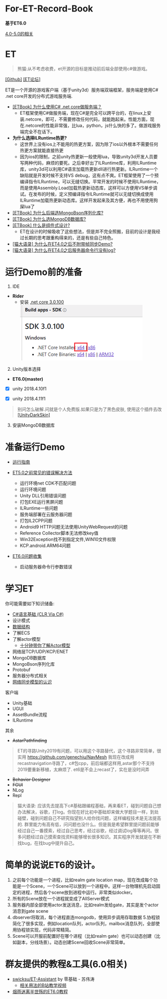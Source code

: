 # For-ET-Record-Book

**基于ET6.0**

[4.0-5.0的相关](https://bbs.honorworkroom.com/forum.php?mod=viewthread&tid=210&extra=page%3D1)

# ET

> 熊猫:从不考虑收费，et开源的目标是推动前后端全部使用c#做游戏。

[[Github]](https://github.com/egametang/ET)
[[ET论坛]](https://bbs.honorworkroom.com/forum.php)

ET是一个开源的游戏客户端（基于unity3d）服务端双端框架，服务端是使用C# .net core开发的分布式游戏服务端.


- [[ETBook] 为什么使用C# .net core做服务端？](https://github.com/egametang/ET/blob/master/Book/1.2%E4%B8%BA%E4%BB%80%E4%B9%88%E4%BD%BF%E7%94%A8.net%20core.md)
  - ET框架使用C#做服务端，现在C#是完全可以跨平台的，在linux上安装.netcore，即可，不需要修改任何代码，就能跑起来。性能方面，现在.netcore的性能非常强，比lua，python，js什么快的多了。做游戏服务端完全不在话下。
- **为什么选择ILRuntime热更?**
  - 这世界上没有ios上不能用的热更方案，因为除了ios以外根本不需要任何热更方案就能直接热更
  - 因为ios的限制，之前unity热更新一般使用lua，导致unity3d开发人员要写两种代码，麻烦的要死。之后幸好出了ILRuntime库，利用ILRuntime库，unity3d可以利用C#语言加载热更新dll进行热更新。ILRuntime一个缺陷就是开发时候不支持VS debug，这有点不爽。ET框架使用了一个预编译指令ILRuntime，可以无缝切换。平常开发的时候不使用ILRuntime，而是使用Assembly.Load加载热更新动态库，这样可以方便用VS单步调试。在发布的时候，定义预编译指令ILRuntime就可以无缝切换成使用ILRuntime加载热更新动态库。这样开发起来及其方便，再也不用使用狗屎lua了
- [[ETBook] 为什么后端选MongoBson序列化库?](https://github.com/egametang/ET/blob/master/Book/3.2%E5%BC%BA%E5%A4%A7%E7%9A%84MongoBson%E5%BA%93.md)
- [[ETBook] 为什么选MongoDB数据库?](https://bbs.honorworkroom.com/forum.php?mod=viewthread&tid=183&extra=page%3D1)
- [[ETBook] 什么是组件式设计?](https://github.com/egametang/ET/blob/master/Book/3.3%E4%B8%80%E5%88%87%E7%9A%86%E7%BB%84%E4%BB%B6.md)
  - ET在设计的时候吸收了这些想法，但是并不完全照搬，目前的设计是我经过长期的思考跟重构得来的，还是有些自己特色。
- [[猫大语录] 为什么在ET4.0之后不附带帧同步Demo?](https://bbs.honorworkroom.com/forum.php?mod=viewthread&tid=211&highlight=%E7%8A%B6%E6%80%81%E5%90%8C%E6%AD%A5)
- [[猫大语录] 为什么在ET4.0之后服务器命令行没有log?](https://bbs.honorworkroom.com/forum.php?mod=viewthread&tid=151&highlight=repl)



# 运行Demo前的准备

1. IDE
  - **Rider**
    - 安装 [.net core 3.0.100](https://dotnet.microsoft.com/download/dotnet-core/3.0)
![](Img/netcore30.png)
2. Unity版本选择
  - **ET6.0(master)**

  - [x] unity 2018.4.10f1
  - [x] unity 2018.4.11f1


>别问怎么破解.问就是个人免费版.如果只是为了黑色皮肤, 使用这个插件去改 [[UnityDarkSkin]](https://github.com/Gluschenko/UnityDarkSkin)
3. 安装MongoDB数据库


# 准备运行Demo

- [运行指南](https://github.com/egametang/ET/blob/master/Book/1.1%E8%BF%90%E8%A1%8C%E6%8C%87%E5%8D%97.md)

- [ET5.0之前常见的错误解决方法](https://bbs.honorworkroom.com/forum.php?mod=viewthread&tid=203&extra=page%3D1)
  - 运行环境net CDK不匹配问题
  - 运行环境问题
  - Unity DLL引用错误问题
  - 打包EXE运行黑屏问题
  - ILRuntime一些问题
  - 服务端部署在云服务器问题
  - 打包IL2CPP问题
  - Android9 HTTP问题无法使用UnityWebRequest的问题
  - Reference Collector脚本无法修改key值
  - Win32Exception找不到指定文件,WIN10文件权限
  - KCP.android.ARM64问题
- [ET6.0问题收集](https://bbs.honorworkroom.com/forum.php?mod=viewthread&tid=239&page=1&extra=#pid645)
  - 启动服务器命令行参数错误


# 学习ET


你可能需要如下知识储备:
- [C#语言基础 (CLR Via C#)](/Base/CSharpBase.md)
- 设计模式
- [数据结构](/Base/DataStructure.md)
- 了解ECS
- 了解actor模型
  - [十分钟带你了解Actor模型](https://www.brianstorti.com/the-actor-model/)
- 网络层TCP/UDP/KCP/ENET
- MongoDB数据库
- MongoBson序列化库
- Protobuf
- 服务器分布式相关
- [网络同步模型的认识](https://www.gameres.com/849046.html?tdsourcetag=s_pcqq_aiomsg)

客户端
- Unity基础
- UGUI
- AssetBundle流程
- ILRuntime

其余
- ~~AstarPathfinding~~
> ET的寻路Unity2019有问题，可以用这个寻路替代，这个寻路非常简单，很实用
https://github.com/genechiu/NavMesh
我现在改成用recastnavigation寻路了，c#包cpp，前后端都这样用,astar那个不支持2019要重新移植，太麻烦了. et6是不会上recast了，实在是没时间弄

- ~~Behavior Designer~~
- ~~FGUI~~
- NLog
- Repl


>猫大语录:
应该先去提高下c#基础跟编程基础，再来看ET，碰到问题自己想办法解决，谷歌，打log。你现在好比初中基础却来做大学题目一样，到处碰壁，碰到问题自己不研究指望别人给你找问题，这样编程技术是无法提高的.
群里能力有高有低，问问题也没什么。但是我是希望群里提问题前能够经过自己一番摸索，经过自己思考，经过谷歌，经过调试log等等再问。很多问题经过自己摸索查找资料能够增长很多知识。其实程序开发就是在不断找bug，在找bug中提升自己。




# 简单的说说ET6的设计。

1. 之前每个功能是一个进程，比如realm gate location map，现在改成每个功能是一个Scene，一个Scene可以放到一个进程中。这样一台物理机先启动固定的进程，然后各个scene放到进程中运行。非常类似docker。
2. 所有的Scene放在一个进程就变成了AllServer模式
3. 服务器内部全部使用actor发送消息，比如realm发给gate，其实是发个actor消息到gate scene
4. dbserver将取消，每个进程直连mongodb，使用异步调用存取数据
5.协程锁简化了很多实现，例如location队列，actor队列，mailbox消息队列，全部使用协程锁实现，代码非常精简。
6. Scene可以开服前配置好在哪个进程（比如realm gate）也可以动态创建（比如副本，分线场景）。动态创建Scene回收Scene非常简单。

# 群友提供的教程&工具(6.0相关)

- [swicksu/ET-Assistant](https://github.com/swicksu/ET-Assistant)  by 零基础 - 苏伟涛
  - [相关用法的B站教学视频](https://space.bilibili.com/72371081?spm_id_from=333.788.b_765f7570696e666f.2)
- [烟雨迷离半世殇的ET6.0教程](https://space.bilibili.com/33595745)
